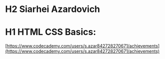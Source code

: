 # H2 Siarhei Azardovich
# H1 HTML CSS Basics: 
[https://www.codecademy.com/users/s.azar842728270671/achievements](https://www.codecademy.com/users/s.azar842728270671/achievements)
